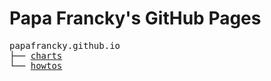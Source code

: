 # Papa Francky's GitHub Pages

<pre>
papafrancky.github.io
├── <a href="/charts" title="helm charts">charts</a>
└── <a href="/howtos" title="howtos"     >howtos</a>
</pre>
